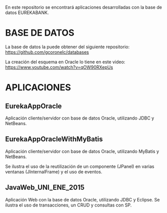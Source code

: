 En este repositorio se encontrará aplicaciones desarrolladas con la base de datos EUREKABANK.


BASE DE DATOS
======================================================================================================

La base de datos la puede obtener del siguiente repositorio: https://github.com/gcoronelc/databases

La creación del esquema en Oracle lo tiene en este video: https://www.youtube.com/watch?v=qOW90RXepUs


APLICACIONES
======================================================================================================


EurekaAppOracle
---------------
Aplicación cliente/servidor con base de datos Oracle, utilizando JDBC y NetBeans.


EurekaAppOracleWithMyBatis
--------------------------
Aplicación cliente/servidor con base de datos Oracle, utilizando MyBatis y NetBeans.

Se ilustra el uso de la reutilización de un componente (JPanel) en varias ventanas (JInternalFrame) y el uso de eventos.


JavaWeb_UNI_ENE_2015
------------------------
Aplicación Web con la base de datos Oracle, utilizando JDBC y Eclipse.
Se ilustra el uso de transacciones, un CRUD y consultas con SP.

